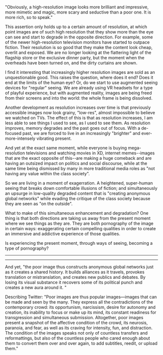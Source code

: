 "Obviously, a high-resolution image looks more brilliant and impressive, more mimetic and magic, more scary and seductive than a poor one. It is more rich, so to speak."

This assertion only holds up to a certain amount of resolution, at which point images are of such high resolution that they show more than the eye can see and start to degrade in the opposite direction. For example, some of the newer high-resolution television monitors have started to outpace fiction. Their resolution is so good that they make the content look cheap, overlit and exposed. We are no longer looking at the flattering light of the flagship store or the exclusive dinner party, but the moment when the overheads have been turned on, and the dirty curtains are shown.

I find it interesting that increasingly higher resolution images are sold as an unquestionable good. This raises the question, where does it end? Does it end at the limits of the human eye? Or, do we start to use augmented seeing devices for "regular" seeing. We are already using VR headsets for a type of playful experience, but with augmented reality, images are being freed from their screens and into the world: the whole frame is being dissolved. 

Another development as resolution increases over time is that previously accessible images now look grainy, "low-res", almost impossible to believe we watched on TVs.  The effect of this is that as resolution increases, I am less able to see things I used to see, as I used to see them.  As resolution improves, memory degrades and the past goes out of focus. With a de-focused past, we are forced to live in an increasingly "brighter" and ever-more-intensely vibrating present. 

And yet at the exact same moment, while everyone is buying mega-resolution televisions and watching movies in XD, internet memes--images that are the exact opposite of this--are making a huge comeback and are having an outsized impact on politics and social discourse, while at the same time being dismissed by many in more traditional media roles as "not having any value within the class society".  

So we are living in a moment of exagerration. A heightened, super-human seeing that breaks down comfortable illusions of fiction; and simultaneously an upsurge in low-quality degraded content that is "creating anonymous global networks" while evading the critique of the class society because they are seen as "on the outside". 

What to make of this simultaneous enhancement and degradation? One thing is that both directions are taking us away from the present moment where we see things as they are. They are both pornography of the image in certain ways: exaggerating certain compelling qualities in order to create an immersive and addictive experience of those qualities.  

Is experiencing the present moment, through ways of seeing, becoming a type of pornography? 

------
------
And yet, "the poor image thus constructs anonymous global networks just as it creates a shared history. It builds alliances as it travels, provokes translation or mistranslation, and creates new publics and debates. By losing its visual substance it recovers some of its political punch and creates a new aura around it. "

Describing Twitter: "Poor images are thus popular images—images that can be made and seen by the many. They express all the contradictions of the contemporary crowd: its opportunism, narcissism, desire for autonomy and creation, its inability to focus or make up its mind, its constant readiness for transgression and simultaneous submission. Altogether, poor images present a snapshot of the affective condition of the crowd, its neurosis, paranoia, and fear, as well as its craving for intensity, fun, and distraction. The condition of the images speaks not only of countless transfers and reformattings, but also of the countless people who cared enough about them to convert them over and over again, to add subtitles, reedit, or upload them."



